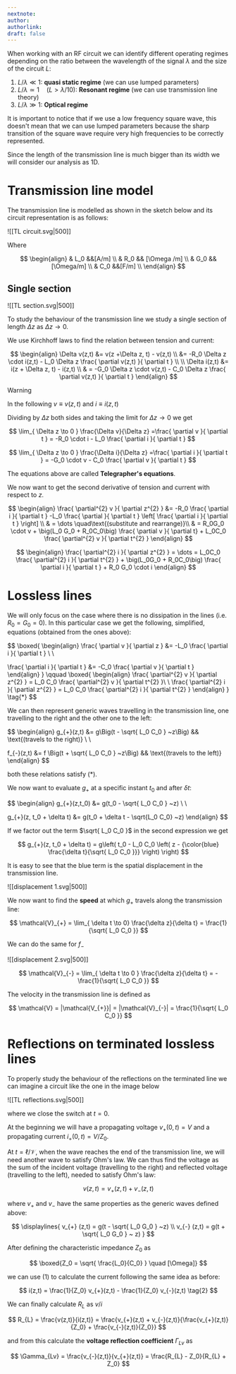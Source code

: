 ```yaml
---
nextnote: 
author: 
authorlink: 
draft: false
---
```

When working with an RF circuit we can identify different operating regimes depending on the ratio between the wavelength of the signal $\lambda$ and the size of the circuit $L$:

1) $L/\lambda \ll 1$: **quasi static regime** (we can use lumped parameters)
2) $L /\lambda \simeq 1 \quad (L > \lambda / 10)$: **Resonant regime** (we can use transmission line theory)
3) $L /\lambda \gg 1$: **Optical regime**

It is important to notice that if we use a low frequency square wave, this doesn't mean that we can use lumped parameters because the sharp transition of the square wave require very high frequencies to be correctly represented.

Since the length of the transmission line is much bigger than its width we will consider our analysis as 1D.

# Transmission line model

The transmission line is modelled as shown in the sketch below and its circuit representation is as follows:

![[TL circuit.svg|500]]

Where 

$$
\begin{align}
& L_0 &&[A/m] \\
& R_0 && [\Omega /m] \\
& G_0 &&[\Omega/m] \\
& C_0 &&[F/m] \\
\end{align}
$$

## Single section

![[TL section.svg|500]]

To study the behaviour of the transmission line we study a single section of length $\Delta z$ as $\Delta z \to 0$.

We use Kirchhoff laws to find the relation between tension and current: 

$$
\begin{align}
\Delta v(z,t) &= v(z +\Delta z, t) - v(z,t) \\
&= -R_0 \Delta z \cdot i(z,t) - L_0 \Delta z \frac{ \partial v(z,t) }{ \partial t }  \\
 \\
\Delta i(z,t) &= i(z + \Delta z, t)   - i(z,t)  \\
& = -G_0 \Delta z \cdot v(z,t) - C_0 \Delta z \frac{ \partial v(z,t) }{ \partial t } 
\end{align}
$$
>[!warning] 
>In the following $v \equiv v(z,t)$ and $i \equiv i(z,t)$

Dividing by $\Delta z$ both sides and taking the limit for $\Delta z \to 0$ we get 

$$
\lim_{ \Delta z \to 0 } \frac{\Delta v}{\Delta z} =\frac{ \partial v }{ \partial t }  = -R_0 \cdot i - L_0 \frac{ \partial i }{ \partial t } 
$$

$$
\lim_{ \Delta z \to 0 } \frac{\Delta i}{\Delta z} =\frac{ \partial i }{ \partial t }  = -G_0 \cdot v - C_0 \frac{ \partial v }{ \partial t } 
$$

The equations above are called **Telegrapher's equations**.

We now want to get the second derivative of tension and current with respect to $z$.

$$
\begin{align}
\frac{ \partial^{2} v }{ \partial z^{2} } &= -R_0 \frac{ \partial i }{ \partial t } -L_0 \frac{ \partial }{ \partial t } \left[ \frac{ \partial i }{ \partial t }  \right]  \\
& = \dots \quad\text{(substitute and rearrange)}\\
& = R_0G_0 \cdot v + \big(L_0 G_0 + R_0C_0\big) \frac{ \partial v }{ \partial t} + L_0C_0 \frac{ \partial^{2} v }{ \partial t^{2} }  
\end{align} 
$$

$$
\begin{align}
\frac{ \partial^{2} i }{ \partial z^{2} } = \dots = L_0C_0 \frac{ \partial^{2} i }{ \partial t^{2} } + \big(L_0G_0 + R_0C_0\big) \frac{ \partial i }{ \partial t } + R_0 G_0 \cdot i
\end{align}
$$

# Lossless lines

We will only focus on the case where there is no dissipation in the lines (i.e. $R_0 = G_0 = 0$). In this particular case we get the following, simplified, equations (obtained from the ones above): 

$$
\boxed{ \begin{align}
\frac{ \partial v }{ \partial z } &= -L_0 \frac{ \partial i }{ \partial t }  \\ \\

\frac{ \partial i }{ \partial t } &= -C_0 \frac{ \partial v }{ \partial t }  
\end{align} }
\qquad
\boxed{ \begin{align}
\frac{ \partial^{2} v }{ \partial z^{2} } = L_0 C_0 \frac{ \partial^{2} v }{ \partial t^{2} }\\
\\
\frac{ \partial^{2} i }{ \partial z^{2} } = L_0 C_0 \frac{ \partial^{2} i }{ \partial t^{2} }
\end{align} } \tag{*}
$$

We can then represent generic waves travelling in the transmission line, one travelling to the right and the other one to the left: 

$$
\begin{align}
g_{+}(z,t) &= g\Big(t - \sqrt{ L_0 C_0 } ~z\Big) && \text{(travels to the right)} \\ \\

f_{-}(z,t) &= f \Big(t + \sqrt{ L_0 C_0 } ~z\Big) && \text{(travels to the left)}
\end{align}
$$

both these relations satisfy $(*)$.

We now want to evaluate $g_{+}$ at a specific instant $t_0$ and after $\delta t$: 

$$
\begin{align}
g_{+}(z,t_0) &= g(t_0 - \sqrt{ L_0 C_0 } ~z) \\ \\

g_{+}(z, t_0 + \delta t) &= g(t_0 + \delta t - \sqrt{L_0 C_0} ~z)
\end{align}
$$

If we factor out the term $\sqrt{ L_0 C_0 }$ in the second expression we get 

$$
g_{+}(z, t_0 + \delta t) = g\left( t_0 - L_0 C_0 \left( z - {\color{blue} \frac{\delta t}{\sqrt{ L_0 C_0 }}}  \right) \right)
$$

It is easy to see that the blue term is the spatial displacement in the transmission line.

![[displacement 1.svg|500]]

We now want to find the **speed** at which $g_{+}$ travels along the transmission line: 

$$
\mathcal{V}_{+} = \lim_{ \delta t \to 0} \frac{\delta z}{\delta t} = \frac{1}{\sqrt{ L_0 C_0 }} 
$$

We can do the same for $f_{-}$

![[displacement 2.svg|500]]

$$
\mathcal{V}_{-} = \lim_{ \delta t \to 0 } \frac{\delta z}{\delta t} = - \frac{1}{\sqrt{ L_0 C_0 }}
$$

The velocity in the transmission line is defined as 

$$
\mathcal{V} = |\mathcal{V_{+}}| = |\mathcal{V}_{-}| = \frac{1}{\sqrt{ L_0 C_0 }}
$$

# Reflections on terminated lossless lines

To properly study the behaviour of the reflections on the terminated line we can imagine a circuit like the one in the image below 

![[TL reflections.svg|500]]

where we close the switch at $t = 0$.

At the beginning we will have a propagating voltage $v_{+} (0,t) = V$ and a propagating current $i_{+} (0,t) = V / Z_0$.

At $t = \ell / \mathcal{V}$, when the wave reaches the end of the transmission line, we will need another wave to satisfy Ohm's law. We can thus find the voltage as the sum of the incident voltage (travelling to the right) and reflected voltage (travelling to the left), needed to satisfy Ohm's law: 

$$
v(z,t) = v_{+}(z,t) + v_{-}(z,t) \tag{1}
$$

where $v_{+}$ and $v_{-}$ have the same properties as the generic waves defined above: 

$$
\displaylines{
v_{+} (z,t) = g(t - \sqrt{ L_0 G_0 } ~z) \\
v_{-} (z,t) = g(t + \sqrt{ L_0 G_0 } ~ z)
}
$$

After defining the characteristic impedance $Z_0$ as 

$$
\boxed{Z_0 = \sqrt{ \frac{L_0}{C_0} } \quad [\Omega]}
$$

we can use $(1)$ to calculate the current following the same idea as before: 

$$
i(z,t) = \frac{1}{Z_0} v_{+}(z,t) - \frac{1}{Z_0} v_{-}(z,t) \tag{2}
$$

We can finally calculate $R_{L}$ as $v / i$

$$
R_{L} = \frac{v(z,t)}{i(z,t)} = \frac{v_{+}(z,t) + v_{-}(z,t)}{\frac{v_{+}(z,t)}{Z_0} + \frac{v_{-}(z,t)}{Z_0}}
$$

and from this calculate the **voltage reflection coefficient** $\Gamma_{Lv}$ as 

$$
\Gamma_{Lv} = \frac{v_{-}(z,t)}{v_{+}(z,t)} = \frac{R_{L} - Z_0}{R_{L} + Z_0}
$$



